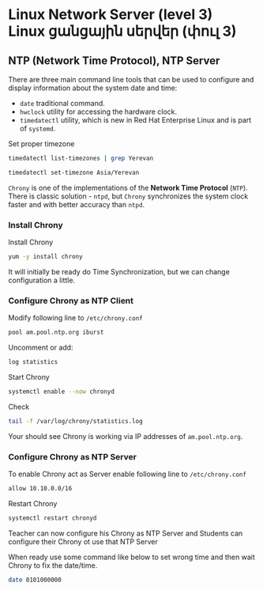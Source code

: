 # Linux Network Server (level 3) <br /> Linux ցանցային սերվեր (փուլ 3)

## NTP (Network Time Protocol), NTP Server

There are three main command line tools that can be used to configure and display information about the system date and time:

* `date` traditional command.
* `hwclock` utility for accessing the hardware clock.
* `timedatectl` utility, which is new in Red Hat Enterprise Linux and is part of `systemd`.

Set proper timezone
```bash
timedatectl list-timezones | grep Yerevan
```

```bash
timedatectl set-timezone Asia/Yerevan
```

`Chrony` is one of the implementations of the **Network Time Protocol** (`NTP`). 
There is classic solution - `ntpd`, but `Chrony` synchronizes the system clock faster and with better accuracy than `ntpd`.


### Install Chrony 

Install Chrony

```bash
yum -y install chrony
```

It will initially be ready do Time Synchronization, but we can change configuration a little.



### Configure Chrony as NTP Client

Modify following line to `/etc/chrony.conf`
```bash
pool am.pool.ntp.org iburst
```

Uncomment or add:
```bash
log statistics 
```


Start Chrony
```bash
systemctl enable --now chronyd
```


Check
```bash
tail -f /var/log/chrony/statistics.log
```


Your should see Chrony is working via IP addresses of `am.pool.ntp.org`.


### Configure Chrony as NTP Server

To enable Chrony act as Server enable following line to `/etc/chrony.conf`
```bash
allow 10.10.0.0/16
```

Restart Chrony
```bash
systemctl restart chronyd
```


Teacher can now configure his Chrony as NTP Server 
and Students can configure their Chrony ot use that NTP Server

When ready use some command like below to set wrong time 
and then wait Chrony to fix the date/time.

```bash
date 0101000000
```

